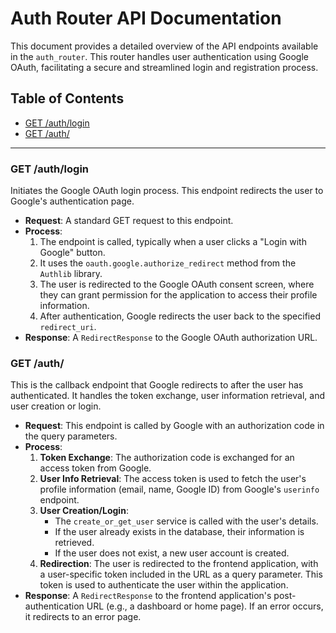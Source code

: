 # Auth Router API Documentation

This document provides a detailed overview of the API endpoints available in the `auth_router`. This router handles user authentication using Google OAuth, facilitating a secure and streamlined login and registration process.

## Table of Contents
- [GET /auth/login](#get-authlogin)
- [GET /auth/](#get-auth)

---

### GET /auth/login
Initiates the Google OAuth login process. This endpoint redirects the user to Google's authentication page.

- **Request**: A standard GET request to this endpoint.
- **Process**:
  1. The endpoint is called, typically when a user clicks a "Login with Google" button.
  2. It uses the `oauth.google.authorize_redirect` method from the `Authlib` library.
  3. The user is redirected to the Google OAuth consent screen, where they can grant permission for the application to access their profile information.
  4. After authentication, Google redirects the user back to the specified `redirect_uri`.
- **Response**: A `RedirectResponse` to the Google OAuth authorization URL.

### GET /auth/
This is the callback endpoint that Google redirects to after the user has authenticated. It handles the token exchange, user information retrieval, and user creation or login.

- **Request**: This endpoint is called by Google with an authorization code in the query parameters.
- **Process**:
  1. **Token Exchange**: The authorization code is exchanged for an access token from Google.
  2. **User Info Retrieval**: The access token is used to fetch the user's profile information (email, name, Google ID) from Google's `userinfo` endpoint.
  3. **User Creation/Login**:
     - The `create_or_get_user` service is called with the user's details.
     - If the user already exists in the database, their information is retrieved.
     - If the user does not exist, a new user account is created.
  4. **Redirection**: The user is redirected to the frontend application, with a user-specific token included in the URL as a query parameter. This token is used to authenticate the user within the application.
- **Response**: A `RedirectResponse` to the frontend application's post-authentication URL (e.g., a dashboard or home page). If an error occurs, it redirects to an error page.
